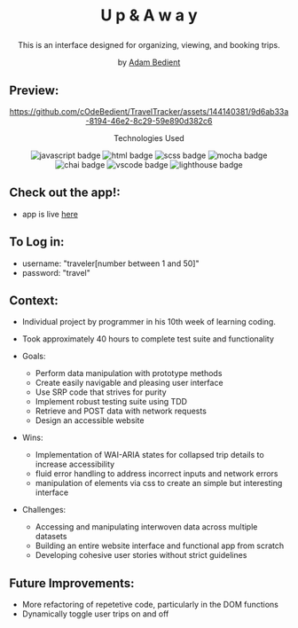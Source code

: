 # <p align="center">U p & A w a y</p>

<p align="center">This is an interface designed for organizing, viewing, and booking trips.</p>
<div align="center">

by [Adam Bedient](https://github.com/cOdeBedient)

</div>

## Preview:
<div align="center">
  
https://github.com/cOdeBedient/TravelTracker/assets/144140381/9d6ab33a-8194-46e2-8c29-59e890d382c6

</div>

<p align="center">Technologies Used</p>
<div align="center">
  <img src="https://img.shields.io/badge/JavaScript-F7DF1E?logo=javascript&logoColor=000&style=for-the-badge" alt="javascript badge">
  <img src="https://img.shields.io/badge/HTML5-E34F26?logo=html5&logoColor=fff&style=for-the-badge" alt="html badge">
  <img src="https://img.shields.io/badge/Sass-C69?logo=sass&logoColor=fff&style=for-the-badge" alt="scss badge">
  <img src="https://img.shields.io/badge/Mocha-8D6748?logo=mocha&logoColor=fff&style=for-the-badge" alt="mocha badge">
  <img src="https://img.shields.io/badge/Chai-A30701?logo=chai&logoColor=fff&style=for-the-badge" alt="chai badge">
  <img src="https://img.shields.io/badge/Visual%20Studio%20Code-007ACC?logo=visualstudiocode&logoColor=fff&style=for-the-badge" alt="vscode badge">
  <img src="https://img.shields.io/badge/Lighthouse-F44B21?logo=lighthouse&logoColor=fff&style=for-the-badge" alt="lighthouse badge">
</div>

## Check out the app!:

- app is live [here](https://codebedient.github.io/Up-and-A-w-a-y/)

## To Log in:
- username: "traveler[number between 1 and 50]"
- password: "travel"

## Context:
<!-- wins, challenges, time spent, etc -->
- Individual project by programmer in his 10th week of learning coding.
- Took approximately 40 hours to complete test suite and functionality
- Goals:
  
  - Perform data manipulation with prototype methods
  - Create easily navigable and pleasing user interface
  - Use SRP code that strives for purity
  - Implement robust testing suite using TDD
  - Retrieve and POST data with network requests
  - Design an accessible website
    
- Wins:

  - Implementation of WAI-ARIA states for collapsed trip details to increase accessibility
  - fluid error handling to address incorrect inputs and network errors
  - manipulation of elements via css to create an simple but interesting interface
  
- Challenges:
  
  - Accessing and manipulating interwoven data across multiple datasets
  - Building an entire website interface and functional app from scratch
  - Developing cohesive user stories without strict guidelines

## Future Improvements:
  - More refactoring of repetetive code, particularly in the DOM functions
  - Dynamically toggle user trips on and off
